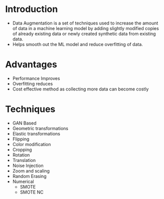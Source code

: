 # Introduction
* Data Augmentation is a set of techniques used to increase the amount of data in a machine learning model by adding slightly modified copies of already existing data or newly created synthetic data from existing data.
* Helps smooth out the ML model and reduce overfitting of data.

# Advantages
* Performance Improves
* Overfitting reduces
* Cost effective method as collecting more data can become costly

# Techniques
* GAN Based
* Geometric transformations
* Elastic transformations
* Flipping
* Color modification
* Cropping
* Rotation
* Translation
* Noise Injection
* Zoom and scaling
* Random Erasing
* Numerical
    * SMOTE
    * SMOTE NC